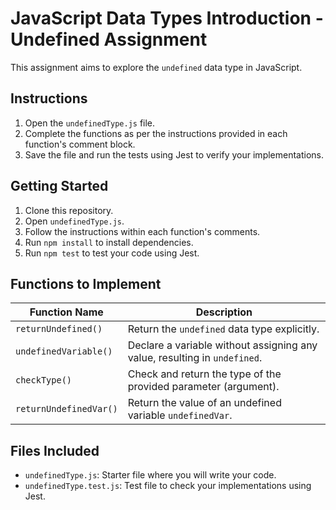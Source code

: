 # JavaScript Data Types Introduction - Undefined Assignment

This assignment aims to explore the `undefined` data type in JavaScript.

## Instructions

1. Open the `undefinedType.js` file.
2. Complete the functions as per the instructions provided in each function's comment block.
3. Save the file and run the tests using Jest to verify your implementations.

## Getting Started

1. Clone this repository.
2. Open `undefinedType.js`.
3. Follow the instructions within each function's comments.
4. Run `npm install` to install dependencies.
5. Run `npm test` to test your code using Jest.

## Functions to Implement

| Function Name           | Description                                                                   |
|-------------------------|-------------------------------------------------------------------------------|
| `returnUndefined()`     | Return the `undefined` data type explicitly.                                  |
| `undefinedVariable()`   | Declare a variable without assigning any value, resulting in `undefined`.     |
| `checkType()`           | Check and return the type of the provided parameter (argument).               |
| `returnUndefinedVar()`  | Return the value of an undefined variable `undefinedVar`.                     |

## Files Included

- `undefinedType.js`: Starter file where you will write your code.
- `undefinedType.test.js`: Test file to check your implementations using Jest.
